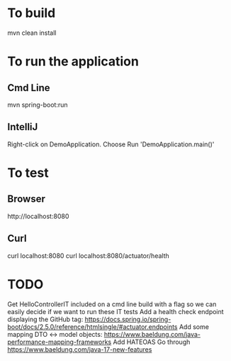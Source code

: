 # To build
mvn clean install

# To run the application
## Cmd Line
mvn spring-boot:run

## IntelliJ
Right-click on DemoApplication.
Choose Run 'DemoApplication.main()'

# To test
## Browser
http://localhost:8080

## Curl
curl localhost:8080
curl localhost:8080/actuator/health

# TODO
Get HelloControllerIT included on a cmd line build with a flag so we can easily decide if we want to run these IT tests
Add a health check endpoint displaying the GitHub tag: https://docs.spring.io/spring-boot/docs/2.5.0/reference/htmlsingle/#actuator.endpoints
Add some mapping DTO <-> model objects: https://www.baeldung.com/java-performance-mapping-frameworks
Add HATEOAS
Go through https://www.baeldung.com/java-17-new-features
